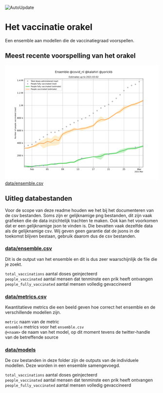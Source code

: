 ![AutoUpdate](https://github.com/Sikerdebaard/netherlands-vaccinations-scraper/workflows/AutoUpdate/badge.svg)

# Het vaccinatie orakel
Een ensemble aan modellen die de vaccinatiegraad voorspellen.

## Meest recente voorspelling van het orakel
![data/ensemble.png](data/ensemble.png)
[data/ensemble.csv]()

## Uitleg databestanden
Voor de scope van deze readme houden we het bij het documenteren van de csv bestanden. Soms zijn er gelijknamige png bestanden, dit zijn vaak grafieken die de data inzichtelijk trachten te maken. Ook kan het voorkomen dat er een gelijknamige json te vinden is. Die bevatten vaak dezelfde data als de gelijknamige csv. Wij geven geen garantie dat de jsons in de toekomst blijven bestaan, gebruik daarom dus de csv bestanden.

### [data/ensemble.csv]()
Dit is de output van het ensemble en dit is dus zeer waarschijnlijk de file die je zoekt.  

`total_vaccinations` aantal doses geinjecteerd  
`people_vaccinated` aantal mensen dat tenminste een prik heeft ontvangen  
`people_fully_vaccinated` aantal mensen volledig gevaccineerd  

### [data/metrics.csv]()
Kwantitatieve metrics die een beeld geven hoe correct het ensemble en de verschillende modellen zijn.  

`metric` naam van de metric  
`ensemble` metrics voor het `ensemble.csv`  
`@<naam>` de naam van het model, op dit moment tevens de twitter-handle van de betreffende source  

### [data/models]()
De csv bestanden in deze folder zijn de outputs van de individuele modellen. Deze worden in een ensemble samengevoegd.  

`total_vaccinations` aantal doses geinjecteerd  
`people_vaccinated` aantal mensen dat tenminste een prik heeft ontvangen  
`people_fully_vaccinated` aantal mensen volledig gevaccineerd  
